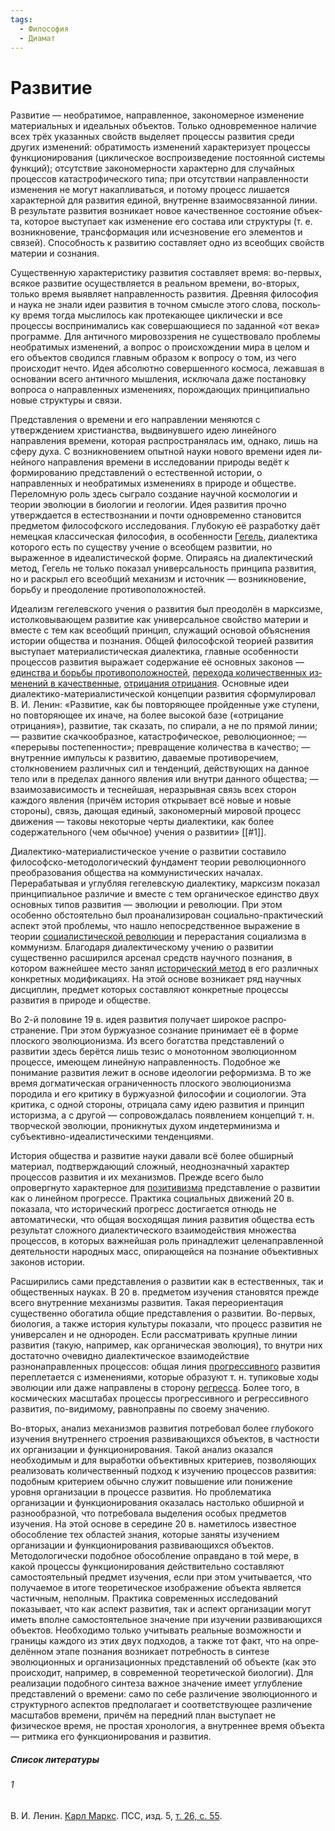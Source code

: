 ```yaml
---
tags:
  - Философия
  - Диамат
---
```


# Развитие

Развитие — необратимое, направленное, закономерное изменение материальных и идеальных объектов. Толь­ко одновременное наличие всех трёх указанных свойств выделяет процессы развития среди других изменений: обрати­мость изменений характеризует процессы функциони­рования (циклическое воспроизведение постоянной системы функций); отсутствие закономерности характерно для случайных процессов катастрофического типа; при отсутст­вии направленности изменения не могут накапли­ваться, и потому процесс лишается характерной для развития единой, внутренне взаимосвязанной линии. В ре­зультате развития возникает новое качественное состояние объек­та, которое выступает как изменение его состава или структуры (т. е. возникновение, трансформация или исчезновение его элементов и связей). Способность к развитию составляет одно из всеобщих свойств материи и со­знания.

Существенную характеристику развития составляет время: во-первых, всякое развитие осуществляется в реальном времени, во-вторых, только время выявляет направленность развития. Древняя философия и наука не знали идеи развития в точном смысле этого слова, посколь­ку время тогда мыслилось как протекающее цикличе­ски и все процессы воспринимались как совершающие­ся по заданной «от века» программе. Для античного миро­воззрения не существовало проблемы необратимых из­менений, а вопрос о происхождении мира в целом и его объектов сводился главным образом к вопросу о том, из чего происходит нечто. Идея абсолютно совершенного кос­моса, лежавшая в основании всего античного мышления, исключала даже постановку вопроса о направленных изменениях, порождающих принципиально новые структуры и связи.

Представления о времени и его направлении меня­ются с утверждением христианства, выдвинувшего идею линейного направления времени, которая распро­странялась им, однако, лишь на сферу духа. С воз­никновением опытной науки нового времени идея ли­нейного направления времени в исследовании природы ведёт к формированию представлений о естественной ис­тории, о направленных и необратимых изменениях в природе и обществе. Переломную роль здесь сыграло создание научной космологии и теории эволюции в био­логии и геологии. Идея развития прочно утверждается в есте­ствознании и почти одновременно становится предме­том философского исследования. Глубокую её разработку да­ёт немецкая классическая философия, в особенности [Гегель](Гегель.md), диалектика которого есть по существу учение о всеобщем развитии, но выраженное в идеалистической форме. Опираясь на диалектический метод, Гегель не только показал универ­сальность принципа развития, но и раскрыл его всеобщий механизм и источник — возникновение, борьбу и пре­одоление противоположностей.

Идеализм гегелевского учения о развития был преодолён в марксизме, истолковывающем развитие как универсальное свойство материи и вместе с тем как всеобщий принцип, служащий основой объяснения истории общества и познания. Общей философской теорией развития выступает материалистическая диалектика, главные особенности процессов развития вы­ражает содержание её основных законов — [единства и борь­бы противоположностей](Закон%20единства%20и%20борьбы%20противоположностей.md), [перехода количественных из­менений в качественные](Закон%20перехода%20количественных%20изменений%20в%20качественные.md), [отрицания отрицания](Закон%20отрицания%20отрицания.md). Основные идеи диалектико-материалистической концепции развития сфор­мулировал В. И. Ленин: «Развитие, как бы повторяю­щее пройденные уже ступени, но повторяющее их ина­че, на более высокой базе («отрицание отрицания»), развитие, так сказать, по спирали, а не по прямой линии; — развитие скачкообразное, катастрофическое, ре­волюционное; — «перерывы постепенности»; превраще­ние количества в качество; — внутренние импульсы к развитию, даваемые противоречием, столкновением различных сил и тенденций, действующих на данное тело или в пределах данного явления или внутри дан­ного общества; — взаимозависимость и теснейшая, не­разрывная связь всех сторон каждого явления (при­чём история открывает всё новые и новые стороны), связь, дающая единый, закономерный мировой процесс движения — таковы некоторые черты диалектики, как более содержательного (чем обычное) учения о разви­тии» [[#1]].

Диалектико-материалистическое учение о развитии составило философско-методологический фундамент теории революционного преобразования общества на коммунистических началах. Перерабатывая и углубляя гегелев­скую диалектику, марксизм показал принципиальное различие и вместе с тем органическое единство двух основных типов развития — эволюции и революции. При этом особенно обстоятельно был проанализирован социально-практический аспект этой проблемы, что нашло непосредственное выражение в теории [социалистической революции](Социалистическая%20революция.md) и перера­стания социализма в коммунизм. Благодаря диалек­тическому учению о развитии существенно расширился арсенал средств научного познания, в котором важнейшее место за­нял [исторический метод](Историзм.md) в его различных конкретных моди­фикациях. На этой основе возникает ряд научных дисцип­лин, предмет которых составляют конкретные процессы развития в природе и обществе.

Во 2-й половине 19 в. идея развития получает широкое распро­странение. При этом буржуазное сознание принимает её в форме плоского эволюционизма. Из всего богатства представлений о развитии здесь берётся лишь тезис о моно­тонном эволюционном процессе, имеющем линейную направ­ленность. Подобное же понимание развития лежит в основе идеологии реформизма. В то же время догматическая огра­ниченность плоского эволюционизма породила и его критику в буржуазной философии и социологии. Эта крити­ка, с одной стороны, отрицала саму идею развития и прин­цип историзма, а с другой — сопровождалась появле­нием концепций т. н. творческой эволюции, проникнутых духом индетер­минизма и субъективно-идеалистическими тенденциями.

История общества и развитие науки давали всё более обширный материал, подтверждающий сложный, неоднозначный характер процессов развития и их механиз­мов. Прежде всего было опровергнуто характерное для [позитивизма](Позитивизм.md) представление о развитии как о линейном прогрессе. Практика социальных движений 20 в. показала, что исторический прогресс достигается отнюдь не автоматически, что общая восходящая линия развития общества есть результат сложного диалектического взаимо­действия множества процессов, в которых важнейшая роль принадлежит целенаправленной деятельности народных масс, опирающейся на познание объективных законов истории.

Расширились сами представления о развитии как в естественных, так и общественных науках. В 20 в. предметом изучения становятся прежде всего внутренние механизмы развития. Такая переориентация существенно обогатила общие пред­ставления о развитии. Во-первых, биология, а также история культуры показали, что процесс развития не универсален и не однороден. Если рассматривать крупные линии развития (такую, например, как органическая эволюция), то внутри них достаточно очевидно диалектическое взаимодействие разнонаправленных процессов: общая линия [прогрессивного](Прогресс%20и%20регресс.md) развития переплетается с изменениями, которые образуют т. н. тупиковые ходы эволюции или даже направлены в сторону [регресса](Прогресс%20и%20регресс.md). Более того, в космических масштабах процессы прогрессивного и регрессивного развития, по-видимому, равноправны по своему значению.

Во-вторых, анализ ме­ханизмов развития потребовал более глубокого изучения внутреннего строения развивающихся объектов, в частно­сти их организации и функционирования. Такой анализ оказался необходимым и для выработки объектив­ных критериев, позволяющих реализовать количественный подход к изучению процессов развития: подобным критерием обычно служит повышение или понижение уровня орга­низации в процессе развития. Но проблематика организации и функционирования оказалась настолько обширной и разнообразной, что потребовала выделения особых предметов изучения. На этой основе в середине 20 в. наме­тилось известное обособление тех областей знания, которые заняты изучением организации и функциониро­вания развивающихся объектов. Методологически по­добное обособление оправдано в той мере, в какой про­цессы функционирования действительно составляют самостоятельный предмет изучения, если при этом учитыва­ется, что получаемое в итоге теоретическое изображение объекта является частичным, неполным. Практика современных исследова­ний показывает, что как аспект развития, так и аспект органи­зации могут иметь вполне самостоятельное значение при изу­чении развивающихся объектов. Необходимо только учитывать реальные возможности и границы каждого из этих двух подходов, а также тот факт, что на опре­делённом этапе познания возникает потребность в синтезе эволюционных и организационных представлений об объекте (как это происходит, например, в современной теоретической биологии). Для реализации подобного синтеза важное значение имеет углубление представлений о времени: само по себе различение эволюционного и структурного аспектов пред­полагает и соответствующее различение масштабов времени, причём на передний план выступает не физическое время, не простая хронология, а внутреннее время объекта — рит­мика его функционирования и развития.

##### Список литературы

###### 1

В. И. Ленин. [Карл Маркс](https://www.esperanto.mv.ru/Marksismo/Lenin_Marx/lenmarx.html#p13). ПСС, изд. 5, [т. 26, с. 55](http://uaio.ru/vil/26.htm#s55).
